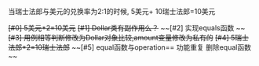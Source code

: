 当瑞士法郎与美元的兑换率为2:1的时候, 5美元+ 10瑞士法郎=10美元

~~[#0] 5美元*2=10美元~~
~~[#1] Dollar类有副作用么？~~
~~[#2] 实现equals函数 ~~
~~[#3] 用例相等判断修改为Dollar对象比较,amount变量修改为私有的~~
~~[#4] 5瑞士法郎*2=10瑞士法郎~~
~~[#5] equal函数与operation== 功能重复 删除equal函数 ~~



